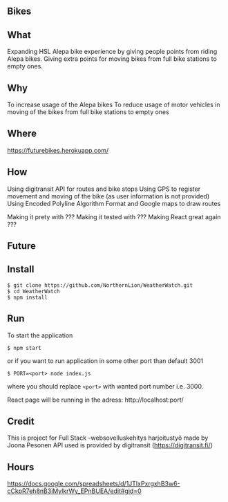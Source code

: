## Bikes


## What

Expanding HSL Alepa bike experience by giving people points from riding Alepa bikes.
Giving extra points for moving bikes from full bike stations to empty ones.


## Why

To increase usage of the Alepa bikes
To reduce usage of motor vehicles in moving of the bikes from full bike stations to empty ones

## Where
https://futurebikes.herokuapp.com/

## How

Using digitransit API for routes and bike stops
Using GPS to register movement and moving of the bike (as user information is not provided)
Using Encoded Polyline Algorithm Format and Google maps to draw routes

Making it prety with ???
Making it tested with ???
Making React great again ???

## Future

## Install

```
$ git clone https://github.com/NorthernLion/WeatherWatch.git
$ cd WeatherWatch
$ npm install
```

## Run

To start the application

```
$ npm start
```

or if you want to run application in some other port than default 3001

```
$ PORT=<port> node index.js
```

where you should replace `<port>` with wanted port number i.e. 3000.

React page will be running in the adress: http://localhost:port/



## Credit

This is project for Full Stack -websovelluskehitys harjoitustyö made by Joona Pesonen
API used is provided by digitransit (https://digitransit.fi/)


## Hours

https://docs.google.com/spreadsheets/d/1JTIxPxrgxhB3w6-cCkpR7eh8nB3iMylkrWy_EPnBUEA/edit#gid=0
